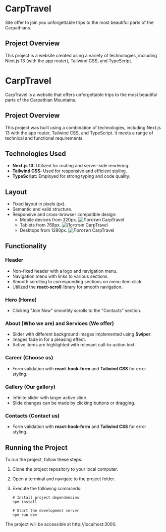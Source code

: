 # CarpTravel

Site offer to join you unforgettable trips to the most beautiful parts of the Carpathians.

## Project Overview

This project is a website created using a variety of technologies, including Next.js 13 (with the app router), Tailwind CSS, and TypeScript.

# CarpTravel

CarpTravel is a website that offers unforgettable trips to the most beautiful parts of the Carpathian Mountains.

## Project Overview

This project was built using a combination of technologies, including Next.js 13 with the app router, Tailwind CSS, and TypeScript. It meets a range of technical and functional requirements.

## Technologies Used

- **Next.js 13:** Utilized for routing and server-side rendering.
- **Tailwind CSS:** Used for responsive and efficient styling.
- **TypeScript:** Employed for strong typing and code quality.

## Layout

- Fixed layout in pixels (px).
- Semantic and valid structure.
- Responsive and cross-browser compatible design:
  - Mobile devices from 320px.
    ![Логотип CarpTravel](images/320.png)
  - Tablets from 768px.
    ![Логотип CarpTravel](images/768.png)
  - Desktops from 1280px.
    ![Логотип CarpTravel](images/1280.png)

## Functionality

### Header

- Non-fixed header with a logo and navigation menu.
- Navigation menu with links to various sections.
- Smooth scrolling to corresponding sections on menu item click.
- Utilized the **react-scroll** library for smooth navigation.

### Hero (Home)

- Clicking "Join Now" smoothly scrolls to the "Contacts" section.

### About (Who we are) and Services (We offer)

- Slider with different background images implemented using **Swiper**.
- Images fade in for a pleasing effect.
- Active items are highlighted with relevant call-to-action text.

### Career (Choose us)

- Form validation with **react-hook-form** and **Tailwind CSS** for error styling.

### Gallery (Our gallery)

- Infinite slider with larger active slide.
- Slide changes can be made by clicking buttons or dragging.

### Contacts (Contact us)

- Form validation with **react-hook-form** and **Tailwind CSS** for error styling.

## Running the Project

To run the project, follow these steps:

1. Clone the project repository to your local computer.

2. Open a terminal and navigate to the project folder.

3. Execute the following commands:

   ```shell
   # Install project dependencies
   npm install

   # Start the development server
   npm run dev
   ```

The project will be accessible at http://localhost:3000.
